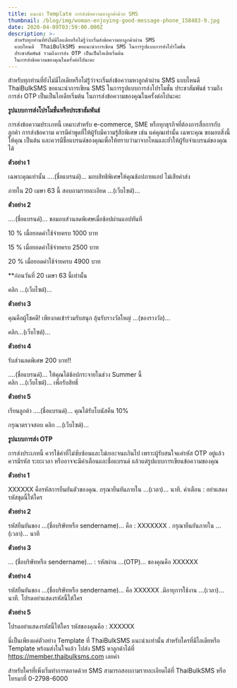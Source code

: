 ```yaml
---
title: แนะนำ Template การส่งข้อความหาลูกค้าด้วย SMS
thumbnail: /blog/img/woman-enjoying-good-message-phone_158483-9.jpg
date: 2020-04-09T03:59:00.000Z
description: >-
  สำหรับทุกท่านที่ยังไม่มีไอเเดียหรือไม่รู้ว่าะเริ่มส่งข้อความหาลูกค้าผ่าน SMS
  แบบไหนดี  ThaiBulkSMS ขอแนะนำการเขียน SMS ในการรูปแบบการส่งโปรโมชั่น
  ประชาสัมพันธ์ รวมถึงการส่ง OTP เป็นเป็นไอเดียเริ่มต้น
  ในการส่งข้อความของคุณในครั้งต่อไปนะคะ
---
```

สำหรับทุกท่านที่ยังไม่มีไอเดียหรือไม่รู้ว่าจะเริ่มส่งข้อความหาลูกค้าผ่าน SMS แบบไหนดี  ThaiBulkSMS ขอแนะนำการเขียน SMS ในการรูปแบบการส่งโปรโมชั่น ประชาสัมพันธ์ รวมถึงการส่ง OTP เป็นเป็นไอเดียเริ่มต้น ในการส่งข้อความของคุณในครั้งต่อไปนะคะ

**รูปแบบการส่งโปรโมชั่นหรือประชาสัมพันธ์**

การส่งข้อความประเภทนี้ เหมาะสำหรับ e-commerce, SME หรือทุกธุรกิจที่ต้องการสื่อการกับลูกค้า การส่งข้อความ ควรมีคำพูดที่ให้ผู้รับมีความรู้สึกพิเศษ เช่น แค่คุณเท่านั้น เฉพาะคุณ ขอมอบสิ่งนี้ให้คุณ เป็นต้น และควรมีชื่อแบรนด์ของคุณเพื่อให้ทราบว่ามาจากไหนและย้ำให้ผู้รับจำแบรนด์ของคุณได้

**ตัวอย่าง 1** 

เฉพาะคุณเท่านั้น ….(ชื่อแบรนด์)...  มอบสิทธิพิเศษให้คุณช้อปภายแอป ไม่เสียค่าส่ง 

 ภายใน 20 เมษา 63 นี้  สอบถามรายละเอียด ...(เว็บไซต์)...

**ตัวอย่าง 2**

….(ชื่อแบรนด์)...  ขอมอบส่วนลดพิเศษเมื่อช้อปผ่านแอปทันที 

10  % เมื่อยอดค่าใช้จ่ายครบ 1000 บาท

15  % เมื่อยอดค่าใช้จ่ายครบ 2500 บาท

20  % เมื่อยอดค่าใช้จ่ายครบ 4900 บาท

\*\*ก่อนวันที่ 20 เมษา 63 นี้เท่านั้น

คลิก  ...(เว็บไซต์)... 

**ตัวอย่าง 3**

คุณคือผู้โชคดี! เพียงกดเข้าร่วมรับสนุก ลุ้นรับรางวัลใหญ่ …(ของรางวัล)... 

คลิก…(เว็บไซต์)... 

**ตัวอย่าง 4**

รับส่วนลดพิเศษ 200 บาท!!

….(ชื่อแบรนด์)... ให้คุณได้ช้อปกระจายในช่วง Summer นี้\
คลิก ...(เว็บไซต์)...  เพื่อรับสิทธิ์ 

**ตัวอย่าง 5**

เรียนลูกค้า ….(ชื่อแบรนด์)...  คุณได้รับโบนัสคืน 10% 

กรุณาตรวจสอบ คลิก ...(เว็บไซต์)... 

**รูปแบบการส่ง OTP** 

การส่งประเภทนี้ ควรใช้คำที่ไม่ซับซ้อนและไม่เยอะจนเเกินไป เพราะผู้รับสนใจแค่รหัส OTP อยู่แล้ว ควรมีรหัส ระยะเวลา หรืออาจจะมีคำเตือนและชื่อแบรนด์ แล้วแต่รูปแบบการเขียนข้อความของคุณ

**ตัวอย่าง 1** 

XXXXXX คือรหัสการยืนยันตัวของคุณ. กรุณายืนยันภายใน ...(เวลา)... นาที. คำเตือน : อย่าแสดงรหัสชุดนี้ให้ใคร

**ตัวอย่าง 2** 

รหัสยืนยันของ ...(ชื่อบริษัทหรือ sendername)... คือ :  XXXXXXX . กรุณายืนยันภายใน ...(เวลา)... นาที

**ตัวอย่าง 3** 

...
(ชื่อบริษัทหรือ sendername)... : รหัสผ่าน ...(OTP)... ของคุณคือ XXXXXX

**ตัวอย่าง 4** 

รหัสยืนยันของ ...(ชื่อบริษัทหรือ sendername)... คือ XXXXXX .มีอายุการใช้งาน ...(เวลา)... นาที. โปรดอย่าแสดงรหัสนี้ให้ใคร

**ตัวอย่าง 5** 

โปรดอย่าแสดงรหัสนี้ให้ใคร รหัสของคุณคือ : XXXXXX 

นี่เป็นเพียงแค่ตัวอย่าง Template ที่ ThaiBulkSMS แนะนำเเท่านั้น สำหรับใครที่มีไอเดียหรือ Template พร้อมส่งในใจแล้ว ไปส่ง SMS หาลูกค้าได้ที่ https://member.thaibulksms.com เลยค่า 

สำหรับใครที่เพิ่งเริ่มทำการตลาดด้วย SMS สามารถสอบถามรายละเอียดได้ที่ ThaiBulkSMS หรือโทรมาที่ 0-2798-6000
